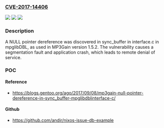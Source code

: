 ### [CVE-2017-14406](https://cve.mitre.org/cgi-bin/cvename.cgi?name=CVE-2017-14406)
![](https://img.shields.io/static/v1?label=Product&message=n%2Fa&color=blue)
![](https://img.shields.io/static/v1?label=Version&message=n%2Fa&color=blue)
![](https://img.shields.io/static/v1?label=Vulnerability&message=n%2Fa&color=brighgreen)

### Description

A NULL pointer dereference was discovered in sync_buffer in interface.c in mpglibDBL, as used in MP3Gain version 1.5.2. The vulnerability causes a segmentation fault and application crash, which leads to remote denial of service.

### POC

#### Reference
- https://blogs.gentoo.org/ago/2017/09/08/mp3gain-null-pointer-dereference-in-sync_buffer-mpglibdblinterface-c/

#### Github
- https://github.com/andir/nixos-issue-db-example

